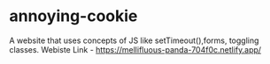# annoying-cookie
A website that uses concepts of JS like setTimeout(),forms, toggling classes.
Webiste Link - https://mellifluous-panda-704f0c.netlify.app/
